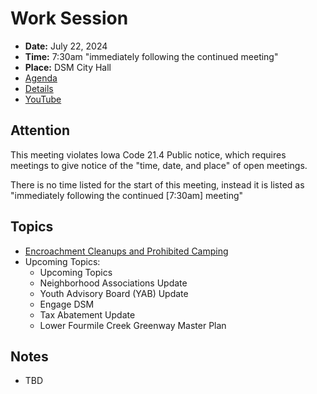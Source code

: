 # Work Session

- **Date:** July 22, 2024
- **Time:** 7:30am "immediately following the continued meeting"
- **Place:** DSM City Hall
- [Agenda](https://councildocs.dsm.city/agendas/2024/20240722CouncilWorkSession.pdf)
- [Details](https://www.dsm.city/citycouncil_detail_T60_R2896.php)
- [YouTube](https://youtube.com/live/0Scm0BpUE-s)

## Attention

This meeting violates Iowa Code 21.4 Public notice, which requires meetings to give notice of the "time, date, and place" of open meetings.

There is no time listed for the start of this meeting, instead it is listed as "immediately following the continued [7:30am] meeting"

## Topics

- [Encroachment Cleanups and Prohibited Camping](https://www.dsm.city/document_center/City%20Clerk/Work%20Sessions/2024/Encroachment%20Policy%20Presentation%20July_22_2024.pdf)
- Upcoming Topics:
    - Upcoming Topics
    - Neighborhood Associations Update
    - Youth Advisory Board (YAB) Update
    - Engage DSM
    - Tax Abatement Update
    - Lower Fourmile Creek Greenway Master Plan 

## Notes

- TBD
